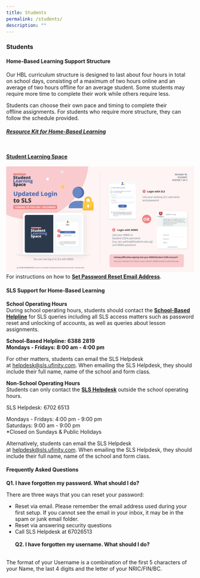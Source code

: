 ```yaml
---
title: Students
permalink: /students/
description: ""
---
```

### **Students**
#### **Home-Based Learning Support Structure**
Our HBL curriculum structure is designed to last about four hours in total on school days, consisting of a maximum of two hours online and an average of two hours offline for an average student. Some students may require more time to complete their work while others require less.
  
Students can choose their own pace and timing to complete their offline assignments. For students who require more structure, they can follow the schedule provided.

###### **[Resource Kit for Home-Based Learning](/files/hbl.pdf)**<br><br>

#### **[Student Learning Space](https://vle.learning.moe.edu.sg/login)**

![](/images/SLS%20Login.jpg)
<br>
For instructions on how to **[Set Password Reset Email Address](/files/userguide.pdf)**.

#### **SLS Support for Home-Based Learning**
**School Operating Hours**<br>
During school operating hours, students should contact the <u>**School-Based Helpline**</u> for SLS queries including all SLS access matters such as password reset and unlocking of accounts, as well as queries about lesson assignments.

**School-Based Helpline:** **6388** **2819**<br>
**Mondays - Fridays: 8:00 am - 4:00 pm**

For other matters, students can email the SLS Helpdesk at [helpdesk@sls.ufinity.com](mailto:helpdesk@sls.ufinity.com). When emailing the SLS Helpdesk, they should include their full name, name of the school and form class.

**Non-School Operating Hours**<br>
Students can only contact the <u>**SLS Helpdesk**</u> outside the school operating hours.

SLS Helpdesk: 6702 6513

Mondays - Fridays: 4:00 pm - 9:00 pm<br>
Saturdays: 9:00 am - 9:00 pm<br>
\*Closed on Sundays & Public Holidays

Alternatively, students can email the SLS Helpdesk at [helpdesk@sls.ufinity.com](mailto:helpdesk@sls.ufinity.com). When emailing the SLS Helpdesk, they should include their full name, name of the school and form class.<br>
#### Frequently Asked Questions<br>
**Q1. I have forgotten my password. What should I do?**  

There are three ways that you can reset your password:<br>
*   Reset via email. Please remember the email address used during your first setup. If you cannot see the email in your inbox, it may be in the spam or junk email folder.
*   Reset via answering security questions
*   Call SLS Helpdesk at 67026513<br>
<br>**Q2. I have forgotten my username. What should I do?**  
<br>
The format of your Username is a combination of the first 5 characters of your Name, the last 4 digits and the letter of your NRIC/FIN/BC.